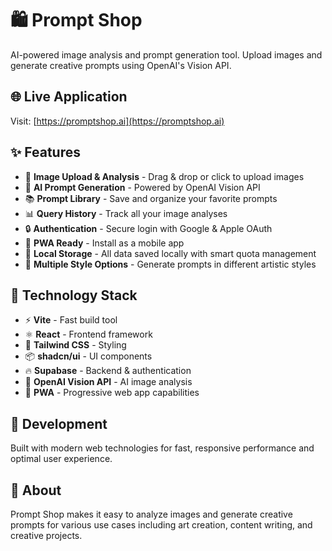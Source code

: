 # 🛍️ Prompt Shop

AI-powered image analysis and prompt generation tool. Upload images and generate creative prompts using OpenAI's Vision API.

## 🌐 Live Application
Visit: [https://promptshop.ai](https://promptshop.ai)

## ✨ Features

- 📸 **Image Upload & Analysis** - Drag & drop or click to upload images
- 🤖 **AI Prompt Generation** - Powered by OpenAI Vision API
- 📚 **Prompt Library** - Save and organize your favorite prompts  
- 📊 **Query History** - Track all your image analyses
- 🔒 **Authentication** - Secure login with Google & Apple OAuth
- 📱 **PWA Ready** - Install as a mobile app
- 💾 **Local Storage** - All data saved locally with smart quota management
- 🎨 **Multiple Style Options** - Generate prompts in different artistic styles

## 🚀 Technology Stack

- ⚡ **Vite** - Fast build tool
- ⚛️ **React** - Frontend framework  
- 🎨 **Tailwind CSS** - Styling
- 📦 **shadcn/ui** - UI components
- 🔥 **Supabase** - Backend & authentication
- 🤖 **OpenAI Vision API** - AI image analysis
- 📱 **PWA** - Progressive web app capabilities

## 🔧 Development

Built with modern web technologies for fast, responsive performance and optimal user experience.

## 🎯 About

Prompt Shop makes it easy to analyze images and generate creative prompts for various use cases including art creation, content writing, and creative projects.